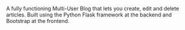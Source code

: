 A fully functioning Multi-User Blog that lets you create, edit and delete articles. Built using the Python Flask framework at the backend and Bootstrap at the frontend.
